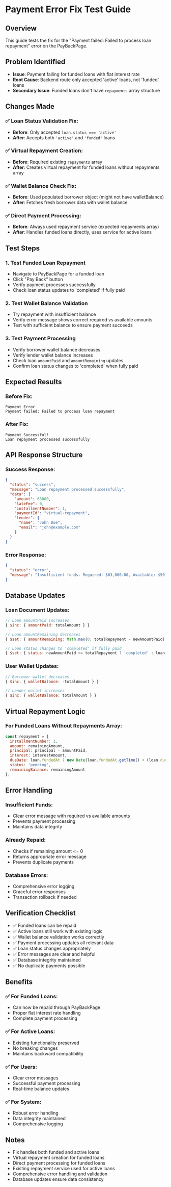# Payment Error Fix Test Guide

## Overview
This guide tests the fix for the "Payment failed: Failed to process loan repayment" error on the PayBackPage.

## Problem Identified
- **Issue**: Payment failing for funded loans with flat interest rate
- **Root Cause**: Backend route only accepted 'active' loans, not 'funded' loans
- **Secondary Issue**: Funded loans don't have `repayments` array structure

## Changes Made

### **✅ Loan Status Validation Fix:**
- **Before**: Only accepted `loan.status === 'active'`
- **After**: Accepts both `'active'` and `'funded'` loans

### **✅ Virtual Repayment Creation:**
- **Before**: Required existing `repayments` array
- **After**: Creates virtual repayment for funded loans without repayments array

### **✅ Wallet Balance Check Fix:**
- **Before**: Used populated borrower object (might not have walletBalance)
- **After**: Fetches fresh borrower data with wallet balance

### **✅ Direct Payment Processing:**
- **Before**: Always used repayment service (expected repayments array)
- **After**: Handles funded loans directly, uses service for active loans

## Test Steps

### **1. Test Funded Loan Repayment**
- Navigate to PayBackPage for a funded loan
- Click "Pay Back" button
- Verify payment processes successfully
- Check loan status updates to 'completed' if fully paid

### **2. Test Wallet Balance Validation**
- Try repayment with insufficient balance
- Verify error message shows correct required vs available amounts
- Test with sufficient balance to ensure payment succeeds

### **3. Test Payment Processing**
- Verify borrower wallet balance decreases
- Verify lender wallet balance increases
- Check loan `amountPaid` and `amountRemaining` updates
- Confirm loan status changes to 'completed' when fully paid

## Expected Results

### **Before Fix:**
```
Payment Error
Payment failed: Failed to process loan repayment
```

### **After Fix:**
```
Payment Successful!
Loan repayment processed successfully
```

## API Response Structure

### **Success Response:**
```json
{
  "status": "success",
  "message": "Loan repayment processed successfully",
  "data": {
    "amount": 63000,
    "lateFee": 0,
    "installmentNumber": 1,
    "paymentId": "virtual-repayment",
    "lender": {
      "name": "John Doe",
      "email": "john@example.com"
    }
  }
}
```

### **Error Response:**
```json
{
  "status": "error",
  "message": "Insufficient funds. Required: $63,000.00, Available: $50,000.00"
}
```

## Database Updates

### **Loan Document Updates:**
```javascript
// Loan amountPaid increases
{ $inc: { amountPaid: totalAmount } }

// Loan amountRemaining decreases
{ $set: { amountRemaining: Math.max(0, totalRepayment - newAmountPaid) } }

// Loan status changes to 'completed' if fully paid
{ $set: { status: newAmountPaid >= totalRepayment ? 'completed' : loan.status } }
```

### **User Wallet Updates:**
```javascript
// Borrower wallet decreases
{ $inc: { walletBalance: -totalAmount } }

// Lender wallet increases
{ $inc: { walletBalance: totalAmount } }
```

## Virtual Repayment Logic

### **For Funded Loans Without Repayments Array:**
```javascript
const repayment = {
  installmentNumber: 1,
  amount: remainingAmount,
  principal: principal - amountPaid,
  interest: interestAmount,
  dueDate: loan.fundedAt ? new Date(loan.fundedAt.getTime() + (loan.duration * 30 * 24 * 60 * 60 * 1000)) : new Date(),
  status: 'pending',
  remainingBalance: remainingAmount
};
```

## Error Handling

### **Insufficient Funds:**
- Clear error message with required vs available amounts
- Prevents payment processing
- Maintains data integrity

### **Already Repaid:**
- Checks if remaining amount <= 0
- Returns appropriate error message
- Prevents duplicate payments

### **Database Errors:**
- Comprehensive error logging
- Graceful error responses
- Transaction rollback if needed

## Verification Checklist

- ✅ Funded loans can be repaid
- ✅ Active loans still work with existing logic
- ✅ Wallet balance validation works correctly
- ✅ Payment processing updates all relevant data
- ✅ Loan status changes appropriately
- ✅ Error messages are clear and helpful
- ✅ Database integrity maintained
- ✅ No duplicate payments possible

## Benefits

### **✅ For Funded Loans:**
- Can now be repaid through PayBackPage
- Proper flat interest rate handling
- Complete payment processing

### **✅ For Active Loans:**
- Existing functionality preserved
- No breaking changes
- Maintains backward compatibility

### **✅ For Users:**
- Clear error messages
- Successful payment processing
- Real-time balance updates

### **✅ For System:**
- Robust error handling
- Data integrity maintained
- Comprehensive logging

## Notes
- Fix handles both funded and active loans
- Virtual repayment creation for funded loans
- Direct payment processing for funded loans
- Existing repayment service used for active loans
- Comprehensive error handling and validation
- Database updates ensure data consistency






